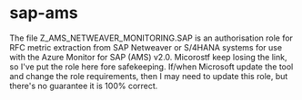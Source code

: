 # sap-ams
The file Z_AMS_NETWEAVER_MONITORING.SAP is an authorisation role for RFC metric extraction from SAP Netweaver or S/4HANA systems for use with the Azure Monitor for SAP (AMS) v2.0.
Micorostf keep losing the link, so I've put the role here fore safekeeping.
If/when Microsoft update the tool and change the role requirements, then I may need to update this role, but there's no guarantee it is 100% correct.

